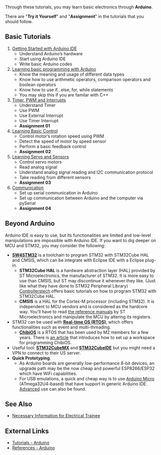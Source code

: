 Through these tutorials, you may learn basic electronics through **Arduino**. 

There are "**Try it Yourself**" and "**Assignment**" in the tutorials that you should follow.

## Basic Tutorials

1. [Getting Started with Arduino IDE](Arduino-Tutorials-(Getting-Started-with-Arduino-IDE))
    * Understand Arduino’s hardware
    * Start using Arduino IDE
    * Write basic Arduino codes
2. [Learning basic programming with Arduino](Arduino-Tutorials-(Learning-basic-programming-with-Arduino))
    * Know the meaning and usage of different data types
    * Know how to use arithmetic operators, comparison operators and boolean operators
    * Know how to use if…else, for, while statements
    * You may skip this if you are familar with C++
3. [Timer, PWM and Interrupts](Arduino-Tutorials-(Timer,-PWM-and-Interrupts))
    * Understand Timer
    * Use PWM
    * Use External Interrupt
    * Use Timer Interrupt
    * **Assignment 01**
4. [Learning Basic Control](Arduino-Tutorials-(Learning-basic-control))
    * Control motor’s rotation speed using PWM
    * Detect the speed of motor by speed sensor
    * Perform a basic feedback control
    * **Assignment 02**
5. [Learning Servo and Sensors](Arduino-Tutorials-(Learning-Servo-and-Sensors))
    * Control servo motors
    * Read analog signal
    * Understand analog signal reading and I2C communication protocol
    * Take reading from different sensors
    * **Assignment 03**
6. [Communication](Arduino-Tutorials-(Communication))
    * Set up serial communication in Arduino
    * Set up communication between Arduino and the computer via pySerial
    * **Assignment 04**

## Beyond Arduino

Arduino IDE is easy to use, but its functionalities are limited and low-level manipulations are impossible with Arduino IDE. If you want to dig deeper on MCU and STM32, you may consider the following:
* [**SW4STM32**](http://www.openstm32.org/System%2BWorkbench%2Bfor%2BSTM32
) is a toolchain to program STM32 with STM32Cube HAL and CMSIS, which can be integrate with Eclipse IDE with a Eclipse plug-in.
    * **STM32Cube HAL** is a hardware abstraction layer (HAL) provided by ST Microelectronics, the manufacturer of STM32. It is more easy to use than CMSIS, but ST may discontinue it whenever they like. (Just like what they have done to STM32 Peripheral Library) [Controllerstech](https://controllerstech.com/stm32/) offers basic tutorials on how to program STM32 with STM32Cube HAL.
    * **CMSIS** is a HAL for the Cortex-M processor (including STM32). It is independent to MCU vendors and is considered as the hardcore way. You'll have to read [the reference manuals](https://www.st.com/content/ccc/resource/technical/document/reference_manual/59/b9/ba/7f/11/af/43/d5/CD00171190.pdf/files/CD00171190.pdf/jcr:content/translations/en.CD00171190.pdf) by ST Microelectronics and manipulate the MCU by altering its registers.
* STM32 can be used with [**Real-time OS (RTOS)**](https://en.wikipedia.org/wiki/Real-time_operating_system), which offers functionalities such as event and multi-threading.
    * [**ChibiOS**](http://www.chibios.org/dokuwiki/doku.php?id=chibios:articles:start)
 is a RTOS that has been used by M2 members for a few years. There is [an article](https://github.com/m2robocon/m2_wiki/wiki/Setting-up-ChibiOS-workspace) that introduces how to set up a workspace for programming ChibiOS.
* Useful tool: [**STM32CubeMX**](https://www.st.com/en/development-tools/stm32cubemx.html) and [**STM32CubeIDE**](https://www.st.com/en/development-tools/stm32cubeide.html) but you might need a VPN to connect to their US server.
* **Quick Prototyping**. 
  * As Arduino boards are generally low-performance 8-bit devices, an upgrade path may be the now cheap and powerful ESP8266/ESP32 which have WiFi capabilities.
  * For USB emulations, a quick and cheap way is to use [Arduino Micro](https://www.arduino.cc/en/Guide/ArduinoLeonardoMicro) (ATmega32U4-based) that have support in generic Arduino IDE. [Advanced](https://github.com/NicoHood/HID) use can also be found.

## See Also
* [Necessary Information for Electrical Trainee](Necessary-Information-for-Electrical-Trainee)

## External Links
* [Tutorials - Arduino](https://www.arduino.cc/en/Tutorial/HomePage)
* [References - Arduino](https://www.arduino.cc/reference/en/)

